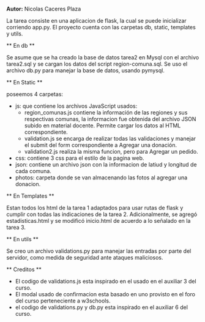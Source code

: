 **Autor:** Nicolas Caceres Plaza

La tarea consiste en una aplicacion de flask, la cual se puede inicializar corriendo app.py.
El proyecto cuenta con las carpetas db, static, templates y utils.

** En db **

Se asume que se ha creado la base de datos tarea2 en Mysql con el archivo tarea2.sql y se cargan los datos del script region-comuna.sql.
Se uso el archivo db.py para manejar la base de datos, usando pymysql.  

** En Static **

poseemos 4 carpetas:
- js: que contiene los archivos JavaScript usados:
	- region_comunas.js contiene la información de las regiones y sus respectivas comunas, la informacion fue obtenida 
      del archivo JSON subido en material docente. Permite cargar los datos al HTML correspondiente.		
	- validation.js se encarga de realizar todas las validaciones y manejar el submit del form correspondiente a Agregar una donación.
	- validation2.js realiza la misma funcion, pero para Agregar un pedido.
- css: contiene 3 css para el estilo de la pagina web.
- json: contiene un archivo json con la informacion de latiud y longitud de cada comuna.
- photos: carpeta donde se van almacenando las fotos al agregar una donacion.

** En Templates **

Estan todos los html de la tarea 1 adaptados para usar rutas de flask y cumplir con todas las indicaciones de la tarea 2.
Adicionalmente, se agregó estadisticas.html y se modificó inicio.html de acuerdo a lo señalado en la tarea 3.

** En utils **

Se creo un archivo validations.py para manejar las entradas por parte del servidor, como medida de seguridad ante ataques maliciosos.

** Creditos **

- El codigo de validations.js esta inspirado en el usado en el auxiliar 3 del curso.
- El modal usado de confirmacion esta basado en uno provisto en el foro del curso perteneciente a w3schools.
- el codigo de validations.py y db.py esta inspirado en el auxiliar 6 del curso.